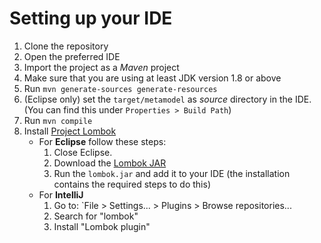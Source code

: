 # Setting up your IDE

1. Clone the repository
1. Open the preferred IDE
1. Import the project as a *Maven* project
1. Make sure that you are using at least JDK version 1.8 or above
1. Run `mvn generate-sources generate-resources`
1. (Eclipse only) set the `target/metamodel` as *source* directory in the IDE. (You can find this under `Properties > Build Path`)
1. Run `mvn compile`
1. Install [Project Lombok](https://projectlombok.org)
    * For **Eclipse** follow these steps:
        1. Close Eclipse.
        1. Download the [Lombok JAR](https://projectlombok.org/downloads/lombok.jar)
        1. Run the `lombok.jar` and add it to your IDE (the installation contains the required steps to do this)
    * For **IntelliJ**
        1. Go to: `File > Settings... > Plugins > Browse repositories...
        1. Search for "lombok"
        1. Install "Lombok plugin"
